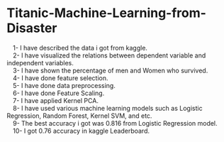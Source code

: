 # Titanic-Machine-Learning-from-Disaster <br />
&emsp;1- I have described the data i got from kaggle.<br />
&emsp;2- I have visualized the relations between dependent variable and independent variables.<br />
&emsp;3- I have shown the percentage of men and Women who survived.<br />
&emsp;4- I have done feature selection.<br />
&emsp;5- I have done data preprocessing.<br />
&emsp;6- I have done Feature Scaling.<br />
&emsp;7- I have applied Kernel PCA.<br />
&emsp;8- I have used various machine learning models such as Logistic Regression, Random Forest, Kernel SVM, and etc.<br />
&emsp;9- The best accuracy i got was 0.816 from Logistic Regression model.<br />
&emsp;10- I got 0.76 accuracy in kaggle Leaderboard.<br />
